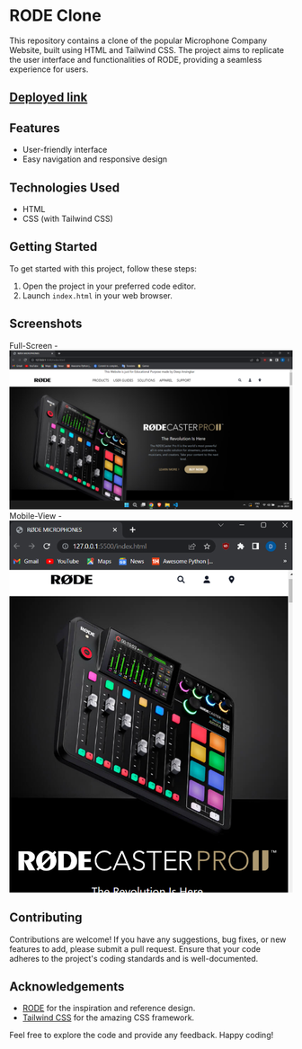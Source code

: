 # RODE Clone

This repository contains a clone of the popular Microphone Company Website, built using HTML and Tailwind CSS. The project aims to replicate the user interface and functionalities of RODE, providing a seamless experience for users.

## [Deployed link]()

## Features
- User-friendly interface
- Easy navigation and responsive design

## Technologies Used
- HTML
- CSS (with Tailwind CSS)

## Getting Started
To get started with this project, follow these steps:
1. Open the project in your preferred code editor.
2. Launch `index.html` in your web browser.

## Screenshots
Full-Screen -
![Home-FullScreen](Screenshot%20(34).png)
Mobile-View -
![Mobile-View](./Screenshot%20(35).png)


## Contributing
Contributions are welcome! If you have any suggestions, bug fixes, or new features to add, please submit a pull request. Ensure that your code adheres to the project's coding standards and is well-documented.

## Acknowledgements
- [RODE](https://rode.com/en) for the inspiration and reference design.
- [Tailwind CSS](https://tailwindcss.com/) for the amazing CSS framework.

Feel free to explore the code and provide any feedback. Happy coding!